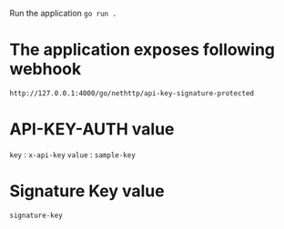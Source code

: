 Run the application
`go run . `

# The application exposes following webhook
`http://127.0.0.1:4000/go/nethttp/api-key-signature-protected`

# API-KEY-AUTH value
`key` : `x-api-key`
`value` : `sample-key`

# Signature Key value
`signature-key`
